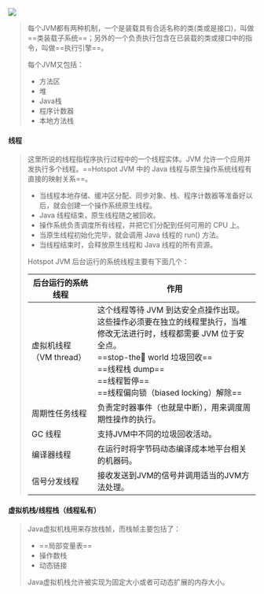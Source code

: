 <img src="https://tva1.sinaimg.cn/large/0081Kckwgy1gkamiv18c6j30f80c8aai.jpg" style="zomm:60%">

> 每个JVM都有两种机制，一个是装载具有合适名称的类(类或是接口)，叫做==类装载子系统==；另外的一个负责执行包含在已装载的类或接口中的指令，叫做==执行引擎==。
>
> 每个JVM又包括：
>
> - 方法区
> - 堆
> - Java栈
> - 程序计数器
> - 本地方法栈

#### 线程

>这里所说的线程指程序执行过程中的一个线程实体。JVM 允许一个应用并发执行多个线程。==Hotspot JVM 中的 Java 线程与原生操作系统线程有直接的映射关系==。
>
>- 当线程本地存储、缓冲区分配、同步对象、栈、程序计数器等准备好以后，就会创建一个操作系统原生线程。
>- Java 线程结束，原生线程随之被回收。
>- 操作系统负责调度所有线程，并把它们分配到任何可用的 CPU 上。
>- 当原生线程初始化完毕，就会调用 Java 线程的 run() 方法。
>- 当线程结束时，会释放原生线程和 Java 线程的所有资源。
>
>Hotspot JVM 后台运行的系统线程主要有下面几个：
>
>| 后台运行的系统线程      | 作用                                                         |
>| ----------------------- | ------------------------------------------------------------ |
>| 虚拟机线程（VM thread） | 这个线程等待 JVM 到达安全点操作出现。<br />这些操作必须要在独立的线程里执行，当堆修改无法进行时，线程都需要 JVM 位于安全点。<br />==stop-the world 垃圾回收==<br />==线程栈 dump==<br />==线程暂停==<br />==线程偏向锁（biased locking）解除== |
>| 周期性任务线程          | 负责定时器事件（也就是中断），用来调度周期性操作的执行。     |
>| GC 线程                 | 支持JVM中不同的垃圾回收活动。                                |
>| 编译器线程              | 在运行时将字节码动态编译成本地平台相关的机器码。             |
>| 信号分发线程            | 接收发送到JVM的信号并调用适当的JVM方法处理。                 |

#### 虚拟机栈/线程栈（线程私有）

> Java虚拟机栈用来存放栈帧，而栈帧主要包括了：
>
> - ==局部变量表==
> - 操作数栈
> - 动态链接
>
> Java虚拟机栈允许被实现为固定大小或者可动态扩展的内存大小。